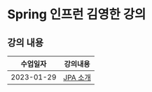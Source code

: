 # Spring 인프런 김영한 강의 
## 강의 내용

|수업일자|강의내용|
|---|---|
|2023-01-29|<A href = "https://github.com/chaerlo127/spring-jpa/blob/main/notes/2023-01-29.md"> JPA 소개 </A>|
